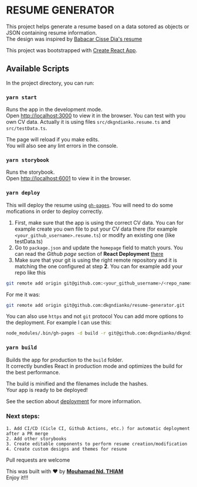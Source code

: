 # RESUME GENERATOR

This project helps generate a resume based on a data sotored as objects or JSON containing resume information.\
The design was inspired by [Babacar Cisse Dia's resume](https://babacar-cisse-dia.com/resume)


This project was bootstrapped with [Create React App](https://github.com/facebook/create-react-app).

## Available Scripts

In the project directory, you can run:

### `yarn start`

Runs the app in the development mode.\
Open [http://localhost:3000](http://localhost:3000) to view it in the browser. You can test with you own CV data. Actually it is using files `src/dkgndianko.resume.ts` and `src/testData.ts`.

The page will reload if you make edits.\
You will also see any lint errors in the console.

### `yarn storybook`

Runs the storybook.\
Open [http://localhost:6001](http://localhost:6001) to view it in the browser.


### `yarn deploy`

This will deploy the resume using [`gh-pages`](https://www.npmjs.com/package/gh-pages). You will need to do some mofications in order to deploy correctly.
1. First, make sure that the app is using the correct CV data. You can for example create you own file to put your CV data there (for example `<your_github_username>.resume.ts`) or modify an existing one (like testData.ts)
2. Go to `package.json` and update the `homepage` field to match yours. You can read the *Github page* section of **React Deployment** [there](https://create-react-app.dev/docs/deployment/#github-pages)
3. Make sure that your git is using the right remote repository and it is matching the one configured at step **2**. You can for example add your repo like this
```bash
git remote add origin git@github.com:<your_github_username>/<repo_name>.git
```
For me it was:
```bash
git remote add origin git@github.com:dkgndianko/resume-generator.git
```
You can also use `https` and not `git` protocol
You can add more options to the deployment. For example I can use this:
```bash
node_modules/.bin/gh-pages -d build -r git@github.com:dkgndianko/dkgndianko-resume.git -m "Fixing layout" -u "Mouhamad Ndiankho THIAM <thiamouhamadpro@gmail.com>"
```

### `yarn build`

Builds the app for production to the `build` folder.\
It correctly bundles React in production mode and optimizes the build for the best performance.

The build is minified and the filenames include the hashes.\
Your app is ready to be deployed!

See the section about [deployment](https://facebook.github.io/create-react-app/docs/deployment) for more information.


### Next steps:
    1. Add CI/CD (Cicle CI, Github Actions, etc.) for automatic deployment after a PR merge
    2. Add other storybooks
    3. Create editable components to perform resume creation/modification
    4. Create custom designs and themes for resune

Pull requests are welcome

This was built with :heart: by [**Mouhamad Nd. THIAM**](https://github.com/dkgndianko)\
Enjoy it!!!
